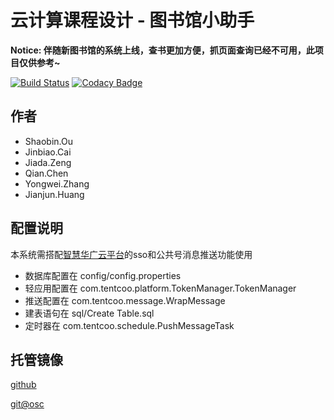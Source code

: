 # 云计算课程设计 - 图书馆小助手 #

**Notice: 伴随新图书馆的系统上线，查书更加方便，抓页面查询已经不可用，此项目仅供参考~**

[![Build Status](https://www.travis-ci.org/ousheobin/library_helper.svg?branch=master)](https://www.travis-ci.org/ousheobin/library_helper) [![Codacy Badge](https://api.codacy.com/project/badge/Grade/711c6f196fd04f64be3862d91f4ad440)](https://www.codacy.com/app/ousheobin/library_helper?utm_source=github.com&amp;utm_medium=referral&amp;utm_content=ousheobin/library_helper&amp;utm_campaign=Badge_Grade)

## 作者 ##

- Shaobin.Ou
- Jinbiao.Cai
- Jiada.Zeng
- Qian.Chen
- Yongwei.Zhang
- Jianjun.Huang

## 配置说明 ##

本系统需搭配[智慧华广云平台](http://weibo.gcu.edu.cn)的sso和公共号消息推送功能使用

- 数据库配置在 config/config.properties
- 轻应用配置在 com.tentcoo.platform.TokenManager.TokenManager
- 推送配置在 com.tentcoo.message.WrapMessage
- 建表语句在 sql/Create Table.sql
- 定时器在 com.tentcoo.schedule.PushMessageTask

## 托管镜像 ##

[github](https://github.com/ousheobin/library_helper)

[git@osc](https://gitee.com/ousheobun/library_helper)